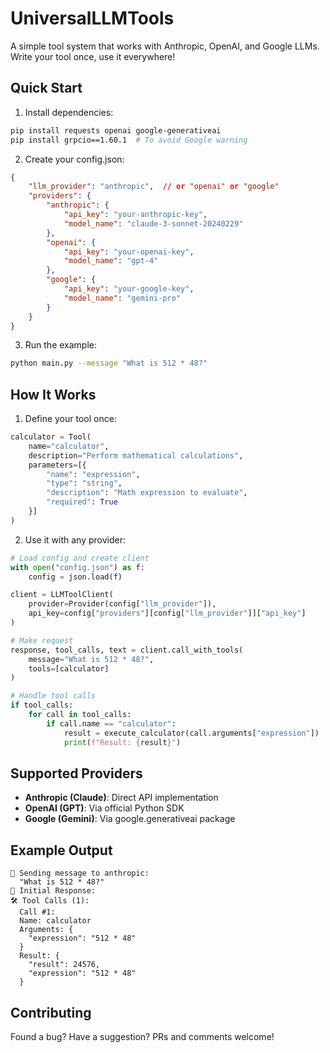 # UniversalLLMTools

A simple tool system that works with Anthropic, OpenAI, and Google LLMs. Write your tool once, use it everywhere!

## Quick Start

1. Install dependencies:
```bash
pip install requests openai google-generativeai
pip install grpcio==1.60.1  # To avoid Google warning
```

2. Create your config.json:
```json
{
    "llm_provider": "anthropic",  // or "openai" or "google"
    "providers": {
        "anthropic": {
            "api_key": "your-anthropic-key",
            "model_name": "claude-3-sonnet-20240229"
        },
        "openai": {
            "api_key": "your-openai-key",
            "model_name": "gpt-4"
        },
        "google": {
            "api_key": "your-google-key",
            "model_name": "gemini-pro"
        }
    }
}
```

3. Run the example:
```bash
python main.py --message "What is 512 * 48?"
```

## How It Works

1. Define your tool once:
```python
calculator = Tool(
    name="calculator",
    description="Perform mathematical calculations",
    parameters=[{
        "name": "expression",
        "type": "string",
        "description": "Math expression to evaluate",
        "required": True
    }]
)
```

2. Use it with any provider:
```python
# Load config and create client
with open("config.json") as f:
    config = json.load(f)

client = LLMToolClient(
    provider=Provider(config["llm_provider"]),
    api_key=config["providers"][config["llm_provider"]]["api_key"]
)

# Make request
response, tool_calls, text = client.call_with_tools(
    message="What is 512 * 48?",
    tools=[calculator]
)

# Handle tool calls
if tool_calls:
    for call in tool_calls:
        if call.name == "calculator":
            result = execute_calculator(call.arguments["expression"])
            print(f"Result: {result}")
```

## Supported Providers

- **Anthropic (Claude)**: Direct API implementation 
- **OpenAI (GPT)**: Via official Python SDK
- **Google (Gemini)**: Via google.generativeai package

## Example Output

```
🔹 Sending message to anthropic:
  "What is 512 * 48?"
🤖 Initial Response:
🛠️ Tool Calls (1):
  Call #1:
  Name: calculator
  Arguments: {
    "expression": "512 * 48"
  }
  Result: {
    "result": 24576,
    "expression": "512 * 48"
  }
```

## Contributing

Found a bug? Have a suggestion? PRs and comments welcome!